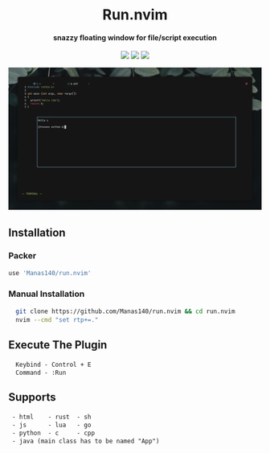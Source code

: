 <h1 align="center">Run.nvim</h1>
<h4 align="center">snazzy floating window for file/script execution</h4>

<p align="center">
    <a href="https://github.com/Manas140/run.nvim/stargazers"><img src="https://img.shields.io/github/stars/Manas140/run.nvim?colorA=151515&colorB=6A9FB5&style=for-the-badge&logo=starship"></a>
    <a href="https://github.com/Manas140/run.nvim/issues"><img src="https://img.shields.io/github/issues/Manas140/run.nvim?colorA=151515&colorB=90A959&style=for-the-badge&logo=bugatti"></a>
    <a href="https://github.com/Manas140/run.nvim/network/members"><img src="https://img.shields.io/github/forks/Manas140/run.nvim?colorA=151515&colorB=AC4142&style=for-the-badge&logo=github"></a>
</p>

<p>
  <img src="preview.png">
</p>


## Installation

### Packer
```lua
use 'Manas140/run.nvim'
```

### Manual Installation
```sh
  git clone https://github.com/Manas140/run.nvim && cd run.nvim
  nvim --cmd "set rtp+=."
```

## Execute The Plugin
```
  Keybind - Control + E
  Command - :Run
```

## Supports
```
 - html    - rust  - sh
 - js      - lua   - go
 - python  - c     - cpp
 - java (main class has to be named "App")
```

